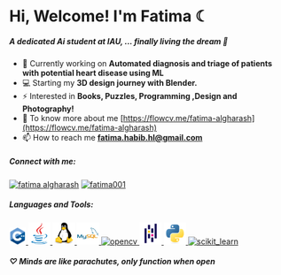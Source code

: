 <h1 align="left"> Hi, Welcome! I'm Fatima  ☾ </h1>

<h5 align="left">A dedicated Ai student at IAU, ... finally living the dream 🦾</h5>

- 🔭 Currently working on **Automated diagnosis and triage of patients with potential heart disease using ML**
- 💻 Starting my **3D design journey with Blender.**
- ⚡ Interested in **Books, Puzzles, Programming ,Design and Photography!**
- 📄 To know more about me [https://flowcv.me/fatima-algharash](https://flowcv.me/fatima-algharash)
- 📫 How to reach me **fatima.habib.hl@gmail.com**

<h5 align="left">Connect with me:</h5>
<p align="left">
<a href="https://linkedin.com/in/fatima algharash" target="blank"><img align="center" src="https://raw.githubusercontent.com/rahuldkjain/github-profile-readme-generator/master/src/images/icons/Social/linked-in-alt.svg" alt="fatima algharash" height="20" width="30" /></a>
<a href="https://kaggle.com/fatima001" target="blank"><img align="center" src="https://raw.githubusercontent.com/rahuldkjain/github-profile-readme-generator/master/src/images/icons/Social/kaggle.svg" alt="fatima001" height="20" width="30" /></a>
</p>

<h5 align="left">Languages and Tools:</h5>
<p align="left"> <a href="https://www.w3schools.com/cpp/" target="_blank" rel="noreferrer"> <img src="https://raw.githubusercontent.com/devicons/devicon/master/icons/cplusplus/cplusplus-original.svg" alt="cplusplus" width="30" height="30"/> </a> <a href="https://www.java.com" target="_blank" rel="noreferrer"> <img src="https://raw.githubusercontent.com/devicons/devicon/master/icons/java/java-original.svg" alt="java" width="40" height="40"/> </a> <a href="https://www.linux.org/" target="_blank" rel="noreferrer"> <img src="https://raw.githubusercontent.com/devicons/devicon/master/icons/linux/linux-original.svg" alt="linux" width="40" height="40"/> </a> <a href="https://www.mysql.com/" target="_blank" rel="noreferrer"> <img src="https://raw.githubusercontent.com/devicons/devicon/master/icons/mysql/mysql-original-wordmark.svg" alt="mysql" width="40" height="40"/> </a> <a href="https://opencv.org/" target="_blank" rel="noreferrer"> <img src="https://www.vectorlogo.zone/logos/opencv/opencv-icon.svg" alt="opencv" width="40" height="40"/> </a> <a href="https://pandas.pydata.org/" target="_blank" rel="noreferrer"> <img src="https://raw.githubusercontent.com/devicons/devicon/2ae2a900d2f041da66e950e4d48052658d850630/icons/pandas/pandas-original.svg" alt="pandas" width="40" height="40"/> </a> <a href="https://www.python.org" target="_blank" rel="noreferrer"> <img src="https://raw.githubusercontent.com/devicons/devicon/master/icons/python/python-original.svg" alt="python" width="40" height="40"/> </a> <a href="https://scikit-learn.org/" target="_blank" rel="noreferrer"> <img src="https://upload.wikimedia.org/wikipedia/commons/0/05/Scikit_learn_logo_small.svg" alt="scikit_learn" width="40" height="40"/> </a> </p>

<h5 align="left"> ♡ Minds are like parachutes, only function when open </h5>
